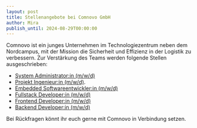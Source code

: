 ```yaml
---
layout: post
title: Stellenangebote bei Comnovo GmbH
author: Mira
publish_until: 2024-08-29T00:00:00
---
```


Comnovo ist ein junges Unternehmen im Technologiezentrum neben dem Nordcampus, mit der Mission die Sicherheit und Effizienz in der Logistik zu verbessern.
Zur Verstärkung des Teams werden folgende Stellen ausgeschrieben:

* [System Administrator:in (m/w/d)](https://comnovogmbh.recruitee.com/o/devops-engineer-mwd-2-4)
* [Projekt Ingenieur:in (m/w/d)](https://comnovogmbh.recruitee.com/o/devops-engineer-mwd-2-3). 
* [Embedded Softwareentwickler:in (m/w/d)](https://comnovogmbh.recruitee.com/o/backend-developer-mwd-2-5)
* [Fullstack Developer:in (m/w/d)](https://comnovogmbh.recruitee.com/o/backend-developer-mwd-2-3)
* [Frontend Developer:in (m/w/d)](https://comnovogmbh.recruitee.com/o/backend-developer-mwd-2)
* [Backend Developer:in (m/w/d)](https://comnovogmbh.recruitee.com/o/backend-developer-mwd)

Bei Rückfragen könnt ihr euch gerne mit Comnovo in Verbindung setzen. 
